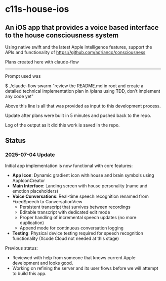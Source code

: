 # c11s-house-ios

## An iOS app that provides a voice based interface to the house consciousness system

Using native swift and the latest Apple Intelligence features, support the APIs and functionality of https://github.com/adrianco/consciousness

Plans created here with claude-flow

------
Prompt used was 

$ ./claude-flow swarm "review the README.md in root and create a detailed technical implementation plan in /plans using TDD, don't implement any code yet"

Above this line is all that was provided as input to this development process.

Update after plans were built in 5 minutes and pushed back to the repo.

Log of the output as it did this work is saved in the repo.

## Status

### 2025-07-04 Update
Initial app implementation is now functional with core features:
- **App Icon**: Dynamic gradient icon with house and brain symbols using AppIconCreator
- **Main Interface**: Landing screen with house personality (name and emotion placeholders)
- **Voice Conversations**: Real-time speech recognition renamed from FixedSpeech to ConversationView
  - Persistent transcript that survives between recordings
  - Editable transcript with dedicated edit mode
  - Proper handling of incremental speech updates (no more duplication)
  - Append mode for continuous conversation logging
- **Testing**: Physical device testing required for speech recognition functionality (Xcode Cloud not needed at this stage)

Previous status:
- Reviewed with help from someone that knows current Apple development and looks good.
- Working on refining the server and its user flows before we will attempt to build this app.

